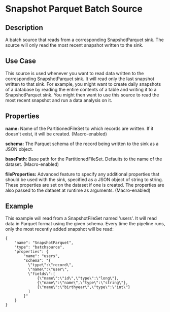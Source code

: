 # Snapshot Parquet Batch Source


Description
-----------
A batch source that reads from a corresponding SnapshotParquet sink.
The source will only read the most recent snapshot written to the sink.


Use Case
--------
This source is used whenever you want to read data written to the corresponding
SnapshotParquet sink. It will read only the last snapshot written to that sink. For
example, you might want to create daily snapshots of a database by reading the entire
contents of a table and writing it to a SnapshotParquet sink. You might then want to use
this source to read the most recent snapshot and run a data analysis on it.


Properties
----------
**name:** Name of the PartitionedFileSet to which records are written.
If it doesn't exist, it will be created. (Macro-enabled)

**schema:** The Parquet schema of the record being written to the sink as a JSON object.

**basePath:** Base path for the PartitionedFileSet. Defaults to the name of the dataset. (Macro-enabled)

**fileProperties:** Advanced feature to specify any additional properties that should be used with the sink,
specified as a JSON object of string to string. These properties are set on the dataset if one is created.
The properties are also passed to the dataset at runtime as arguments. (Macro-enabled)


Example
-------
This example will read from a SnapshotFileSet named 'users'. It will read data in Parquet format
using the given schema. Every time the pipeline runs, only the most recently added snapshot will
be read:

    {
        "name": "SnapshotParquet",
        "type": "batchsource",
        "properties": {
            "name": "users",
            "schema": "{
              \"type\":\"record\",
              \"name\":\"user\",
              \"fields\":[
                  {\"name\":\"id\",\"type\":\"long\"},
                  {\"name\":\"name\",\"type\":\"string\"},
                  {\"name\":\"birthyear\",\"type\":\"int\"}
              ]
            }"
        }
    }
